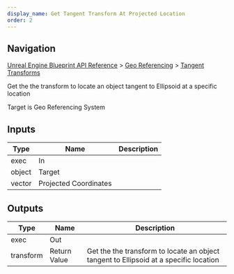 ```yaml
---
display_name: Get Tangent Transform At Projected Location
order: 2
---
```

## Navigation

[Unreal Engine Blueprint API Reference](https://dev.epicgames.com/documentation/en-us/unreal-engine/BlueprintAPI) > [Geo Referencing](https://dev.epicgames.com/documentation/en-us/unreal-engine/BlueprintAPI/GeoReferencing) > [Tangent Transforms](https://dev.epicgames.com/documentation/en-us/unreal-engine/BlueprintAPI/GeoReferencing/TangentTransforms)

Get the the transform to locate an object tangent to Ellipsoid at a specific location

Target is Geo Referencing System

## Inputs

| Type | Name | Description |
| --- | --- | --- |
| exec | In |  |
| object | Target |  |
| vector | Projected Coordinates |  |

## Outputs

| Type | Name | Description |
| --- | --- | --- |
| exec | Out |  |
| transform | Return Value | Get the the transform to locate an object tangent to Ellipsoid at a specific location |
